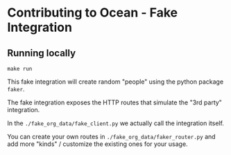 # Contributing to Ocean - Fake Integration

## Running locally

`make run`

This fake integration will create random "people" using the python package `faker`.

The fake integration exposes the HTTP routes that simulate the "3rd party" integration.

In the `./fake_org_data/fake_client.py` we actually call the integration itself.

You can create your own routes in `./fake_org_data/faker_router.py` and add more "kinds" / customize the existing ones for your usage.
